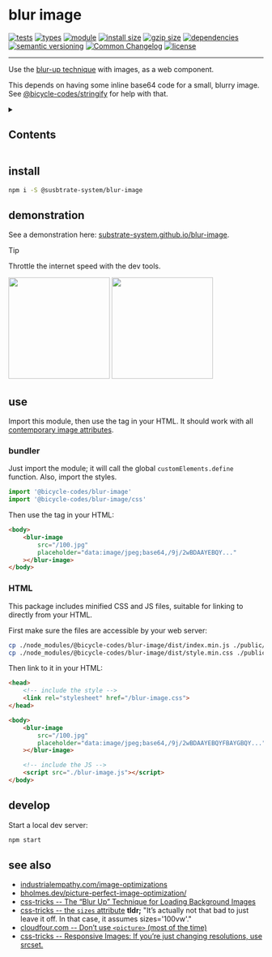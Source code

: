 # blur image

[![tests](https://img.shields.io/github/actions/workflow/status/substrate-system/blur-image/nodejs.yml?style=flat-square)](https://github.com/substrate-system/blur-image/actions/workflows/nodejs.yml)
[![types](https://img.shields.io/npm/types/@substrate-system/blur-image?style=flat-square)](README.md)
[![module](https://img.shields.io/badge/module-ESM%2FCJS-blue?style=flat-square)](README.md)
[![install size](https://packagephobia.com/badge?p=@substrate-system/blur-image)](https://packagephobia.com/result?p=@substrate-system/blur-image)
[![gzip size](https://img.shields.io/bundlephobia/minzip/@substrate-system/blur-image?style=flat-square)](https://bundlephobia.com/package/@substrate-sustem/blur-image)
[![dependencies](https://img.shields.io/badge/dependencies-zero-brightgreen.svg?style=flat-square)](package.json)
[![semantic versioning](https://img.shields.io/badge/semver-2.0.0-blue?logo=semver&style=flat-square)](https://semver.org/)
[![Common Changelog](https://nichoth.github.io/badge/common-changelog.svg)](./CHANGELOG.md)
[![license](https://img.shields.io/badge/license-Big_Time-blue?style=flat-square)](LICENSE)

-----------------------------------------

Use the [blur-up technique](https://css-tricks.com/the-blur-up-technique-for-loading-background-images/)
with images, as a web component.

This depends on having some inline base64 code for a small, blurry image.
See [@bicycle-codes/stringify](https://github.com/bicycle-codes/stringify) for
help with that.

<details><summary><h2>Contents</h2></summary>

<!-- toc -->

- [install](#install)
- [demonstration](#demonstration)
- [use](#use)
  * [bundler](#bundler)
  * [HTML](#html)
- [develop](#develop)
- [see also](#see-also)

<!-- tocstop -->

</details>

## install

```sh
npm i -S @susbtrate-system/blur-image
```

## demonstration

See a demonstration here: [substrate-system.github.io/blur-image](https://substrate-system.github.io/blur-image/).

> [!TIP]
> Throttle the internet speed with the dev tools.

<img src="https://github.com/substrate-system/blur-image/raw/main/before.png" width="200" /> <img src="https://github.com/substrate-system/blur-image/raw/main/after.png" width="200" />

## use
Import this module, then use the tag in your HTML. It should work with all
[contemporary image attributes](https://developer.mozilla.org/en-US/docs/Learn/HTML/Multimedia_and_embedding/Responsive_images#how_do_you_create_responsive_images).

### bundler
Just import the module; it will call the global `customElements.define`
function. Also, import the styles.

```js
import '@bicycle-codes/blur-image'
import '@bicycle-codes/blur-image/css'
```

Then use the tag in your HTML:

```html
<body>
    <blur-image
        src="/100.jpg"
        placeholder="data:image/jpeg;base64,/9j/2wBDAAYEBQY..."
    ></blur-image>
</body>
```

### HTML
This package includes minified CSS and JS files, suitable for linking to directly from your HTML.

First make sure the files are accessible by your web server:

```sh
cp ./node_modules/@bicycle-codes/blur-image/dist/index.min.js ./public/blur-image.js
cp ./node_modules/@bicycle-codes/blur-image/dist/style.min.css ./public/blur-image.css
```

Then link to it in your HTML:

```html
<head>
    <!-- include the style -->
    <link rel="stylesheet" href="/blur-image.css">
</head>

<body>
    <blur-image
        src="/100.jpg"
        placeholder="data:image/jpeg;base64,/9j/2wBDAAYEBQYFBAYGBQY..."
    ></blur-image>

    <!-- include the JS -->
    <script src="./blur-image.js"></script>
</body>
```

## develop

Start a local dev server:

```sh
npm start
```

## see also

* [industrialempathy.com/image-optimizations](https://www.industrialempathy.com/posts/image-optimizations/)
* [bholmes.dev/picture-perfect-image-optimization/](https://bholmes.dev/blog/picture-perfect-image-optimization/)
* [css-tricks -- The “Blur Up” Technique for Loading Background Images](https://css-tricks.com/the-blur-up-technique-for-loading-background-images/)
* [css-tricks -- the `sizes` attribute](https://css-tricks.com/responsive-images-youre-just-changing-resolutions-use-srcset/#aa-also-sizes)
**tldr;** "It’s actually not that bad to just leave it off. In that case, it assumes sizes='100vw'."
* [cloudfour.com -- Don’t use `<picture>` (most of the time)](https://cloudfour.com/thinks/dont-use-picture-most-of-the-time/)
* [css-tricks -- Responsive Images: If you’re just changing resolutions, use srcset.](https://css-tricks.com/responsive-images-youre-just-changing-resolutions-use-srcset/)
